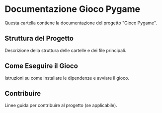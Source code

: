 # Documentazione Gioco Pygame

Questa cartella contiene la documentazione del progetto "Gioco Pygame".

## Struttura del Progetto

Descrizione della struttura delle cartelle e dei file principali.

## Come Eseguire il Gioco

Istruzioni su come installare le dipendenze e avviare il gioco.

## Contribuire

Linee guida per contribuire al progetto (se applicabile).